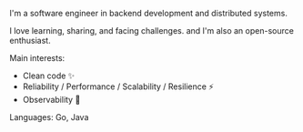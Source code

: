 I'm a software engineer in backend development and distributed systems.

I love learning, sharing, and facing challenges. and I'm also an open-source enthusiast.

Main interests:
- Clean code ✨
- Reliability / Performance / Scalability / Resilience ⚡
- Observability 👀

Languages: Go, Java


<!---
iwaltgen/iwaltgen is a ✨ special ✨ repository because its `README.md` (this file) appears on your GitHub profile.
You can click the Preview link to take a look at your changes.
--->
